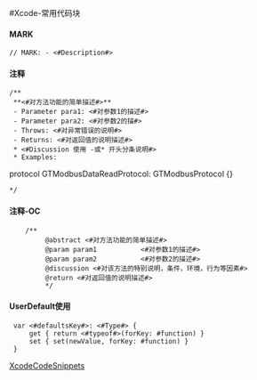 #Xcode-常用代码块


#### MARK

```
// MARK: - <#Description#>
```

#### 注释

```
/**
 **<#对方法功能的简单描述#>**
 - Parameter para1: <#对参数1的描述#>
 - Parameter para2: <#对参数2的描#>
 - Throws: <#对异常错误的说明#>
 - Returns: <#对返回值的说明描述#>
 * <#Discussion 使用 -或* 开头分条说明#>
 * Examples:
 ```
 protocol GTModbusDataReadProtocol: GTModbusProtocol {}
 ```
 */
```

	
#### 注释-OC

```
    /**
         @abstract <#对方法功能的简单描述#>
         @param param1           <#对参数1的描述#>
         @param param2           <#对参数2的描述#>
         @discussion <#对该方法的特别说明，条件，环境，行为等因素#>
         @return <#对返回值的说明描述#>
         */
```

#### UserDefault使用

```
 var <#defaultsKey#>: <#Type#> {
     get { return <#typeof#>(forKey: #function) }
     set { set(newValue, forKey: #function) }
 }
```

[XcodeCodeSnippets](https://github.com/ismetanin/XcodeCodeSnippets)